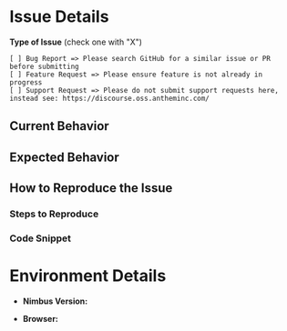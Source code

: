 <!-- 
Please fill the report below. Your issue will be added to the overall list of issues and will be reviewed on a first-come first-serve basis. 
-->

# Issue Details

**Type of Issue**  (check one with "X")
```
[ ] Bug Report => Please search GitHub for a similar issue or PR before submitting
[ ] Feature Request => Please ensure feature is not already in progress
[ ] Support Request => Please do not submit support requests here, instead see: https://discourse.oss.antheminc.com/
```

## Current Behavior
<!-- 
Please describe the issue in a short summary. 
-->


## Expected Behavior
<!-- 
Please describe the expectation of what should occur in the scenario previously described. 
-->


## How to Reproduce the Issue
### Steps to Reproduce
<!--
Please list the steps required to reproduce the issue (if any)
-->


### Code Snippet
<!-- 
Please add any code that is necessary to reproduce the issue.

If the current behavior is recreated better with an example, please provide the *STEPS TO REPRODUCE* and if possible a *MINIMAL DEMO* of the problem via
https://plnkr.co or similar.
-->


# Environment Details
* **Nimbus Version:**
<!--
Please tell us the version of the framework was this issue found in.
-->


* **Browser:**
<!--
Please list all browsers where this could be reproduced.
-->

